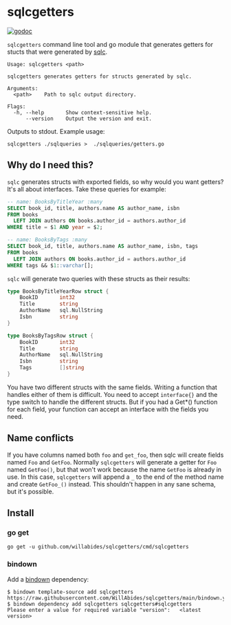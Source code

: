 # sqlcgetters

[![godoc](https://pkg.go.dev/badge/github.com/willabides/sqlcgetters.svg)](https://pkg.go.dev/github.com/willabides/sqlcgetters)

`sqlcgetters` command line tool and go module that generates getters for stucts that were generated by [sqlc](https://github.com/kyleconroy/sqlc).

<!--- everything between the next line and the "end usage output" comment is generated by script/generate-readme --->
<!--- start usage output --->
```
Usage: sqlcgetters <path>

sqlcgetters generates getters for structs generated by sqlc.

Arguments:
  <path>    Path to sqlc output directory.

Flags:
  -h, --help       Show context-sensitive help.
      --version    Output the version and exit.
```
<!--- end usage output --->

Outputs to stdout. Example usage:

```shell
sqlcgetters ./sqlqueries >  ./sqlqueries/getters.go
```

## Why do I need this?

`sqlc` generates structs with exported fields, so why would you want getters? It's all about interfaces. Take these 
queries for example: 

```sql
-- name: BooksByTitleYear :many
SELECT book_id, title, authors.name AS author_name, isbn
FROM books
  LEFT JOIN authors ON books.author_id = authors.author_id
WHERE title = $1 AND year = $2;

-- name: BooksByTags :many
SELECT book_id, title, authors.name AS author_name, isbn, tags
FROM books
  LEFT JOIN authors ON books.author_id = authors.author_id
WHERE tags && $1::varchar[];
```

`sqlc` will generate two queries with these structs as their results:

```go
type BooksByTitleYearRow struct {
    BookID       int32
    Title        string
    AuthorName   sql.NullString
    Isbn         string
}

type BooksByTagsRow struct {
    BookID       int32
    Title        string
    AuthorName   sql.NullString
    Isbn         string
    Tags         []string
}
```

You have two different structs with the same fields. Writing a function that handles either of them is difficult. 
You need to accept `interface{}` and the type switch to handle the different structs. But if you had a Get*() 
function for each field, your function can accept an interface with the fields you need.

## Name conflicts

If you have columns named both `foo` and `get_foo`, then sqlc will create fields named `Foo` and `GetFoo`. Normally 
`sqlcgetters` will generate a getter for `Foo` named `GetFoo()`, but that won't work because the name `GetFoo` is 
already in use. In this case, `sqlcgetters` will append a `_` to the end of the method name and create `GetFoo_()` 
instead. This shouldn't happen in any sane schema, but it's possible.

## Install

### go get

`go get -u github.com/willabides/sqlcgetters/cmd/sqlcgetters`

### bindown

Add a [bindown](https://github.com/willabides/bindown) dependency:

```
$ bindown template-source add sqlcgetters https://raw.githubusercontent.com/WillAbides/sqlcgetters/main/bindown.yml
$ bindown dependency add sqlcgetters sqlcgetters#sqlcgetters
Please enter a value for required variable "version":	<latest version>
```
